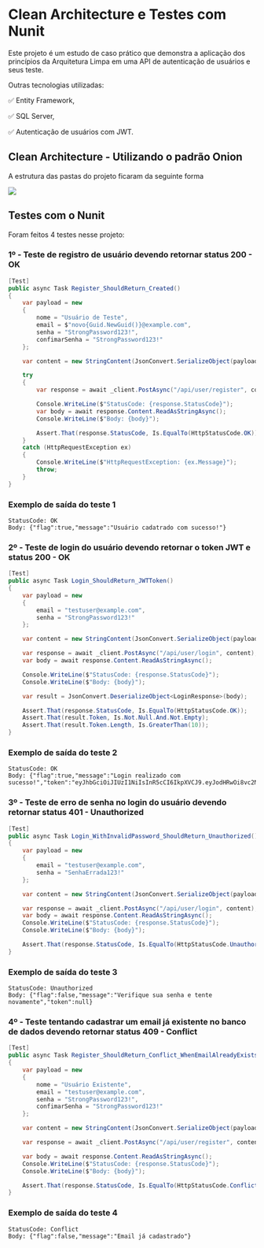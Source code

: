# Clean Architecture e Testes com Nunit
<p>Este projeto é um estudo de caso prático que demonstra a aplicação dos princípios da Arquitetura Limpa em uma API de autenticação de usuários e seus teste.</p>
<p>Outras tecnologias utilizadas:</p>
<p>✅ Entity Framework,</p>
<p>✅ SQL Server,</p>
<p>✅ Autenticação de usuários com JWT.</p>

## Clean Architecture - Utilizando o padrão Onion
<p>A estrutura das pastas do projeto ficaram da seguinte forma</p>
<img src="https://github.com/stefanieborges/CleanArchAndTestNunit/blob/master/Img/cleanImg.png"/>

## Testes com o Nunit
Foram feitos 4 testes nesse projeto:
### 1º - Teste de registro de usuário devendo retornar status 200 - OK

```csharp
[Test]
public async Task Register_ShouldReturn_Created()
{
    var payload = new
    {
        nome = "Usuário de Teste",
        email = $"novo{Guid.NewGuid()}@example.com",
        senha = "StrongPassword123!",
        confimarSenha = "StrongPassword123!"
    };

    var content = new StringContent(JsonConvert.SerializeObject(payload), Encoding.UTF8, "application/json");

    try
    {
        var response = await _client.PostAsync("/api/user/register", content);

        Console.WriteLine($"StatusCode: {response.StatusCode}");
        var body = await response.Content.ReadAsStringAsync();
        Console.WriteLine($"Body: {body}");

        Assert.That(response.StatusCode, Is.EqualTo(HttpStatusCode.OK));
    }
    catch (HttpRequestException ex)
    {
        Console.WriteLine($"HttpRequestException: {ex.Message}");
        throw;
    }
}
```

### Exemplo de saída do teste 1

```
StatusCode: OK
Body: {"flag":true,"message":"Usuário cadatrado com sucesso!"}
```

### 2º - Teste de login do usuário devendo retornar o token JWT e status 200 - OK
```csharp
[Test]
public async Task Login_ShouldReturn_JWTToken()
{
    var payload = new
    {
        email = "testuser@example.com",
        senha = "StrongPassword123!"
    };

    var content = new StringContent(JsonConvert.SerializeObject(payload), Encoding.UTF8, "application/json");

    var response = await _client.PostAsync("/api/user/login", content);
    var body = await response.Content.ReadAsStringAsync();

    Console.WriteLine($"StatusCode: {response.StatusCode}");
    Console.WriteLine($"Body: {body}");

    var result = JsonConvert.DeserializeObject<LoginResponse>(body);

    Assert.That(response.StatusCode, Is.EqualTo(HttpStatusCode.OK));
    Assert.That(result.Token, Is.Not.Null.And.Not.Empty);
    Assert.That(result.Token.Length, Is.GreaterThan(10));
}
```

### Exemplo de saída do teste 2

```
StatusCode: OK
Body: {"flag":true,"message":"Login realizado com sucesso!","token":"eyJhbGciOiJIUzI1NiIsInR5cCI6IkpXVCJ9.eyJodHRwOi8vc2NoZW1hcy54bWxzb2FwLm9yZy93cy8yMDA1LzA1L2lkZW50aXR5L2NsYWltcy9uYW1laWRlbnRpZmllciI6IjMiLCJodHRwOi8vc2NoZW1hcy54bWxzb2FwLm9yZy93cy8yMDA1LzA1L2lkZW50aXR5L2NsYWltcy9uYW1lIjoiVXN1w6FyaW8gZGUgVGVzdGUiLCJodHRwOi8vc2NoZW1hcy54bWxzb2FwLm9yZy93cy8yMDA1LzA1L2lkZW50aXR5L2NsYWltcy9lbWFpbGFkZHJlc3MiOiJ0ZXN0dXNlckBleGFtcGxlLmNvbSIsImV4cCI6MTc0ODY0Mzc2OSwiaXNzIjoiaHR0cHM6Ly9sb2NhbGhvc3Q6NzExMiIsImF1ZCI6Imh0dHBzOi8vbG9jYWxob3N0OjcxMTIifQ.HNCI1e3w2D03vzk_d7d_8WtD2SmAzfkZTslyvFRPuDA"}
```
### 3º - Teste de erro de senha no login do usuário devendo retornar status 401 - Unauthorized
```csharp
[Test]
public async Task Login_WithInvalidPassword_ShouldReturn_Unauthorized()
{
    var payload = new
    {
        email = "testuser@example.com",
        senha = "SenhaErrada123!"
    };

    var content = new StringContent(JsonConvert.SerializeObject(payload), Encoding.UTF8, "application/json");

    var response = await _client.PostAsync("/api/user/login", content);
    var body = await response.Content.ReadAsStringAsync();
    Console.WriteLine($"StatusCode: {response.StatusCode}");
    Console.WriteLine($"Body: {body}");

    Assert.That(response.StatusCode, Is.EqualTo(HttpStatusCode.Unauthorized));
}
```

### Exemplo de saída do teste 3

```
StatusCode: Unauthorized
Body: {"flag":false,"message":"Verifique sua senha e tente novamente","token":null}
```

### 4º - Teste tentando cadastrar um email já existente no banco de dados devendo retornar status 409 - Conflict
```csharp
[Test]
public async Task Register_ShouldReturn_Conflict_WhenEmailAlreadyExists()
{
    var payload = new
    {
        nome = "Usuário Existente",
        email = "testuser@example.com", 
        senha = "StrongPassword123!",
        confimarSenha = "StrongPassword123!"
    };

    var content = new StringContent(JsonConvert.SerializeObject(payload), Encoding.UTF8, "application/json");

    var response = await _client.PostAsync("/api/user/register", content);

    var body = await response.Content.ReadAsStringAsync();
    Console.WriteLine($"StatusCode: {response.StatusCode}");
    Console.WriteLine($"Body: {body}");

    Assert.That(response.StatusCode, Is.EqualTo(HttpStatusCode.Conflict));
}

```
### Exemplo de saída do teste 4

```
StatusCode: Conflict
Body: {"flag":false,"message":"Email já cadastrado"}
```
